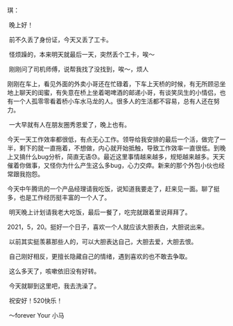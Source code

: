 琪：

​	晚上好！

​	前不久丢了身份证，今天又丢了工卡。

​	怪烦躁的，本来明天就最后一天，突然丢个工卡，唉～

​	刚刚问了司机师傅，说帮我找了没找到，唉～，烦人

​	刚刚在车上，看见外面的外卖小哥还在忙碌着，下车上天桥的时候，有无所顾忌坐地上聊天的闺蜜，有失意在桥上坐着喝啤酒的邮递小哥，有谈笑凤生的小情侣，也有一个人孤零零看着桥小车水马龙的人。很多人的生活都不容易，总有人还在努力。

​	一大早就有人在朋友圈秀恩爱了，晚上也有。

​	今天一天工作效率都很低，有点无心工作。领导给我安排的最后一个活，做完了一半，剩下的就一直拖着，不想做，内心就开始抵触，导致工作效率一直很低。到晚上又搞什么bug分析，简直无语😓。最近这里事情越来越多，规矩越来越多。天天催着你做事，又怪你为什么产生这么多bug，心力交瘁。新来的那个外包小伙也经常跟我抱怨。

​	今天中午腾讯的一个产品经理请我吃饭，说知道我要走了，赶来见一面。聊了挺多，也是工作经历挺丰富的一个人了。

​	明天晚上计划请我老大吃饭，最后一餐了，吃完就跟着里说拜拜了。

​	2021，5，20。挺好一个日子，喜欢一个人就应该大胆表白，大胆说出来。

​	以前其实挺羡慕那些人的，可以大胆表达自己，大胆去爱，大胆去恨。

​	自己刚好相反，更擅长隐藏自己的情绪，遇到喜欢的也不敢去争取。

​	这么多天了，咳嗽依旧没有好转。

​	今天就聊到这里吧，我去洗澡了。

​	祝安好！520快乐！

​															～forever Your 小马